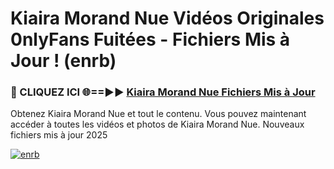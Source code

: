 # Kiaira Morand Nue Vidéos Originales 0nlyFans Fuitées - Fichiers Mis à Jour ! (enrb)

<h3>🔴 CLIQUEZ ICI 🌐==►► <a href="https://tinyurl.com/2pmr4ezf" rel="nofollow">Kiaira Morand Nue Fichiers Mis à Jour</a></h3>

Obtenez Kiaira Morand Nue et tout le contenu. Vous pouvez maintenant accéder à toutes les vidéos et photos de Kiaira Morand Nue. Nouveaux fichiers mis à jour 2025

[![enrb](https://i.imgur.com/6SNvagu.gif)](https://tinyurl.com/2pmr4ezf)
